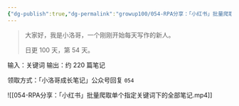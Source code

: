 ```yaml
---
{"dg-publish":true,"dg-permalink":"growup100/054-RPA分享：「小红书」批量爬取单个指定关键词下的全部笔记","permalink":"/growup100/054-RPA分享：「小红书」批量爬取单个指定关键词下的全部笔记/","tags":["小洛哥成长笔记"],"noteIcon":"1","created":"2024-06-12","updated":"2024-06-12"}
---
```



> 大家好，我是小洛哥，一个刚刚开始每天写作的新人。
> 
> 日更 100 天，第 54 天。

输入：关键词
输出：约 220 篇笔记

领取方式：「小洛哥成长笔记」公众号回复 `054`

![[054-RPA分享：「小红书」批量爬取单个指定关键词下的全部笔记.mp4]]